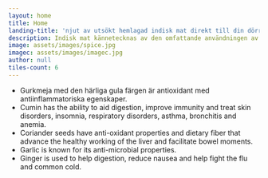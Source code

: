 ```yaml
---
layout: home
title: Home
landing-title: 'njut av utsökt hemlagad indisk mat direkt till din dörr'
description: Indisk mat kännetecknas av den omfattande användningen av kryddor som är viktiga för att tillhandahålla autentiska, utsökta och unika smaker. Kryddor och aromater är hjärtat i indisk matlagning. Indier har också använt örter och kryddor för hälsan.
image: assets/images/spice.jpg
imagec: assets/images/imagec.jpg
author: null
tiles-count: 6
---
```

<ul>
<li>Gurkmeja med den härliga gula färgen är antioxidant med antiinflammatoriska egenskaper.</li>

<li>Cumin has the ability to aid digestion, improve immunity and treat skin disorders, insomnia, respiratory disorders, asthma, bronchitis and anemia.</li>

<li>Coriander seeds have anti-oxidant properties and dietary fiber that advance the healthy working of the liver and facilitate bowel moments.</li>

<li>Garlic is known for its anti-microbial properties.</li>

<li>Ginger is used to help digestion, reduce nausea and help fight the flu and common cold.</li>
</ul>
